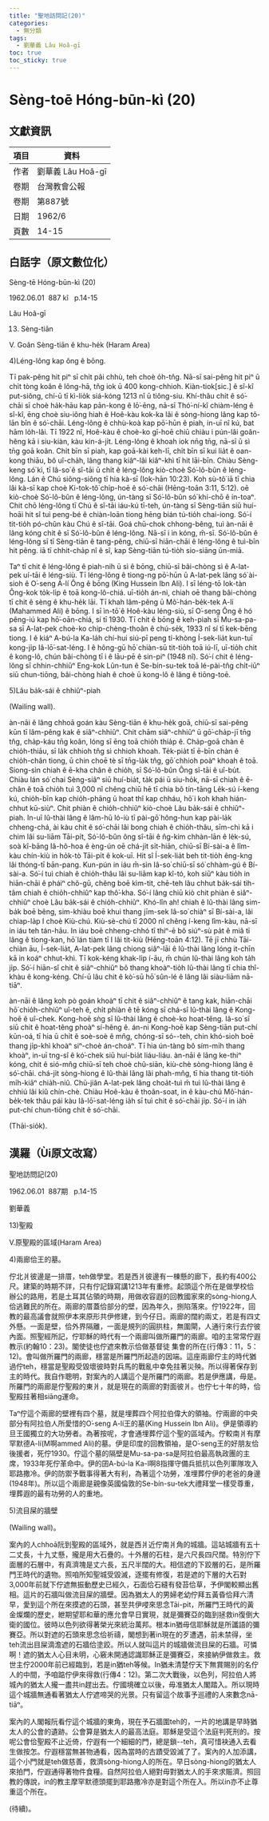 ```yaml
---
title: "聖地訪問記(20)"
categories:
  - 無分類
tags:
  - 劉華義 Lâu Hoâ-gī
toc: true
toc_sticky: true
---
```


# Sèng-toē Hóng-būn-kì (20)

## 文獻資訊

| 項目 | 資料 |
|---|---|
| 作者 | 劉華義 Lâu Hoâ-gī |
| 卷期 | 台灣教會公報 |
| 卷期 | 第887號 |
| 日期 | 1962/6 |
| 頁數 | 14-15 |

## 白話字（原文數位化）

Sèng-tē Hóng-būn-kì (20)

1962.06.01  887 kî   p.14-15

Lâu Hoâ-gī

13) Sèng-tiān

V. Goân Sèng-tiān ê khu-he̍k (Haram Area)

4)Léng-lông kap ông ê bōng.

Tī pak-pêng hit piⁿ sī chi̍t pâi chhù, teh choè o̍h-tn̂g. Nā-sī sai-pêng hit piⁿ ū chi̍t tòng koân ê lông-hā, tn̂g iok ū 400 kong-chhioh. Kiàn-tiok[sic.] ê sî-kî put-siông, chí-ū tī kì-lio̍k siá-kóng 1213 nî ū tiông-siu. Khí-thâu chit ê só͘-chāi sī choè ha̍k-hāu kap pān-kong ê lō͘-ēng, nā-sī Thó͘-ní-kî chiàm-léng ê sî-kî, ēng choè siu-iông hiah ê Hoê-kàu kok-ka lâi ê sòng-hiong lâng kap tô-lān bîn ê só͘-chāi. Léng-lông ê chhù-koà kap pō͘-hūn ê piah, in-uī nî kú, bat hām lo̍h-lâi. Tī 1922 nî, Hoê-kàu ê choè-ko gī-hoē chiū chiàu i pún-lâi goân-hêng kā i siu-kiàn, kàu kin-á-ji̍t. Léng-lông ê khoah iok nn̄g tn̄g, nā-sī ū sì tn̄g goā koân. Chi̍t bīn sī piah, kap goā-kài keh-lī, chi̍t bīn sī kui lia̍t ê oan-kong thiāu, bô uî-cha̍h, lâng thang kiâⁿ-lâi kiâⁿ-khì tī hit lāi-bīn. Chiàu Sèng-keng só͘ kì, tī Iâ-so͘ ê sî-tāi ū chi̍t ê léng-lông kiò-choè Só͘-lô-bûn ê léng-lông. Lán ê Chú siông-siông tī hia kà-sī (Iok-hān 10:23). Koh sù-tô͘ iā tī chia lâi kà-sī kap choè Ki-tok-tô͘ chi̍p-hoē ê só͘-chāi (Hēng-toān 3:11, 5:12). oē kiò-choè Só͘-lô-bûn ê léng-lông, ún-tàng sī Só͘-lô-bûn só͘ khí-chō ê in-toaⁿ. Chit chō léng-lông tī Chú ê sî-tāi iáu-kú tī-teh, ún-tàng sī Sèng-tiān siū huí-hoāi hit sî tuì peng-bé ê chiàn-loān tiong hēng bián tú-tio̍h chai-iong. Só͘-í tit-tio̍h pó-chûn kàu Chú ê sî-tāi. Goá chū-chok chhong-bêng, tuì àn-nāi ê lâng kóng chit ê sī Só͘-lô-bûn ê léng-lông. Nā-sī i ìn kóng, m̄-sī. Só͘-lô-bûn ê léng-lông sī tī Sèng-tiān ê tang-pêng, chiū-sī hiān-chāi ê léng-lông ê tuì-bīn hit pêng. iā tī chhit-cha̍p nî ê sî, kap Sèng-tiān tú-tio̍h sio-siāng ūn-miā.

Taⁿ tī chit ê léng-lông ê piah-nih ū sì ê bōng, chiū-sī bâi-chòng sì ê A-lat-pek uí-tāi ê léng-siù. Tī léng-lông ê tiong-ng pō͘-hūn ū A-lat-pek lâng só͘ ài-sioh ê O͘-seng A-lí Ông ê bōng (King Hussein Ibn Ali). I sī léng-tō Iok-tàn Ông-kok to̍k-li̍p ê toā kong-lô-chiá. uī-tio̍h án-ni, chiah oē thang bâi-chòng tī chit ê sèng ê khu-he̍k lāi. Tī khah lâm-pêng ū Mô͘-hán-be̍k-tek A-lí (Mahammed Ali) ê bōng. I sī ìn-tō͘ ê Hoê-kàu léng-siù, sī O͘-seng Ông ê hó pêng-iú kap hō͘-oān-chiá, sí tī 1930. Tī chit ê bōng ê keh-piah sī Mu-sa-pa-sa sī A-lat-pek choè-ko chip-chèng-thoân ê chú-se̍k, 1933 nî sí tī kek-bēng tiong. I ê kiáⁿ A-bú-la Ka-la̍h chí-hui siú-pī peng tí-khòng Í-sek-lia̍t kun-tuī kong-ji̍p Iâ-lō͘-sat-léng. I ê hông-gū hō͘ chiàn-sū tit-tio̍h toā iú-lī, uī-tio̍h chit ê kong-lô, chún bâi-chòng tī i ê lāu-pē ê sin-piⁿ (1948 nî). Só͘-í chit ê léng-lông sī chhin-chhiūⁿ Eng-kok Lûn-tun ê Se-bín-su-tek toā lé-pài-tn̂g chi̍t-iūⁿ siū chun-tiōng, bâi-chòng hiah ê choè ū kong-lô ê lâng ê tiōng-toē.

5)Lâu ba̍k-sái ê chhiûⁿ-piah

(Wailing wall).

àn-nāi ê lâng chhoā goán kàu Sèng-tiān ê khu-he̍k goā, chiū-sī sai-pêng kūn tī lâm-pêng kak ê siâⁿ-chhiûⁿ. Chit chām siâⁿ-chhiûⁿ ū gō͘-cha̍p-jī tn̄g tn̂g, cha̍p-káu tn̄g koân, lóng sī ēng toā chio̍h thia̍p ê. Cha̍p-goā chàn ê chio̍h-thiāu, sī la̍k chhioh tn̂g sì chhioh khoah. Te̍k-pia̍t tī ē-bīn chàn ê chio̍h-chân tiong, ū chin choē tè sī tn̄g-la̍k tn̂g, gō͘ chhioh poàⁿ khoah ê toā. Siong-sìn chiah ê ē-kha chân ê chio̍h, sī Só͘-lô-bûn Ông sî-tāi ê uî-bu̍t. Chiàu lán só͘ chai Sèng-siâⁿ siū huí-bia̍t, ta̍k pái ū siu-ho̍k, nā-sī chiah ê ē-chân ê toā chio̍h tuì 3,000 nî chêng chiū hē tī chia bô tín-tāng Le̍k-sú í-keng kú, chio̍h-bīn kap chio̍h-phāng ū hoat thî kap chháu, hō͘ i koh khah hián-chhut kū-siùⁿ. Chit phiàn ê chio̍h-chhiûⁿ kiò-choè Lâu ba̍k-sái ê chhiûⁿ-piah. In-uī Iû-thài lâng ê lâm-hū ló-iù tī pài-gō͘ hông-hun kap pài-la̍k chheng-chá, ài kàu chit ê só͘-chāi lâi bong chiah ê chio̍h-thâu, sīm-chì kā i chim lâi su-liām Tāi-pi̍t, Só͘-lô-bûn ông sî-tāi ê n̂g-kim chhàn-lān ê le̍k-sú, soà kî-bāng Iâ-hô-hoa ê èng-ún oē chá-ji̍t si̍t-hiān, chiū-sī Bí-sài-a ê lîm-kàu chín-kiù in ho̍k-tò Tāi-pi̍t ê kok-uī. Hit sî Í-sek-lia̍t beh tit-tio̍h êng-kng lâi thóng-tī bān-pang. Kun-pún in iáu m̄-sìn Iâ-so͘ chiū-sī só͘ chhàm-gú ê Bí-sài-a. Só͘-í tuì chiah ê chio̍h-thâu lâi su-liām kap kî-tó, koh siūⁿ kàu tio̍h in hiān-chāi ê pháiⁿ chô-gū, chêng boē kìm-tit, chē-teh lâu chhut ba̍k-sái tih-tâm chiah ê chio̍h-chhiûⁿ kap thô͘-kha. Só͘-í lâng chiū kiò chit phiàn ê siâⁿ-chhiûⁿ choè Lâu ba̍k-sái ê chio̍h-chhiûⁿ. Khó-lîn ah! chiah ê Iû-thài lâng sim-ba̍k boē bêng, sim-khiàu boē khui thang jīm-sek Iâ-so͘ chiàⁿ sī Bí-sài-a, lâi chiap-la̍p I choè Kiù-chú. Kiù-sè-chú tī 2000 nî chêng í-keng lîm-kàu, nā-sī in iáu teh tán-hāu. In iáu boē chheng-chhó tī thiⁿ-ē bô siúⁿ-sù pa̍t ê miâ tī lâng ê tiong-kan, hō͘ lán tiàm tī I lâi tit-kiù (Hēng-toān 4:12). Tē jī chhù Tāi-chiàn āu, Í-sek-lia̍t, A-lat-pek lâng chiong siâⁿ-lāi ê Iû-thài lâng lóng it-chīn kā in koáⁿ chhut-khì. Tī kok-kéng khak-li̍p í-āu, m̄ chún Iû-thài lâng koh ta̍h ji̍p. Só͘-í hiān-sî chit ê siâⁿ-chhiûⁿ bô thang khoàⁿ-tio̍h Iû-thài lâng tī chia thî-khàu ê kong-kéng. Chí-ū lâu chit ê kò͘-sū hō͘ sûn-lé ê lâng lâi siàu-liām nā-tiāⁿ.

àn-nāi ê lâng koh pò goán khoàⁿ tī chit ê siâⁿ-chhiûⁿ ê tang kak, hiān-chāi hō͘ chio̍h-chhiûⁿ uî-teh ê, chi̍t phiàn ê tē kóng sī chá-sî Iû-thài lâng ê Kong-hoē ê uî-chek. Kong-hoē sǹg sī Iû-thài lâng ê choè-ko hoat-têng. Iâ-so͘ sī siū chit ê hoat-têng phoàⁿ sí-hêng ê. án-ni Kong-hoē kap Sèng-tiān put-chí kūn-oá, tī hia ū chi̍t ê soè-soè ê mn̂g, chóng-sī só--teh, chin khó-sioh boē thang ji̍p-khì khoàⁿ siⁿ-choè án-choáⁿ. Tī hia ún-tàng bô sím-mi̍h thang khoàⁿ, in-uī tng-sî ê kó͘-chek siū huí-bia̍t liáu-liáu. àn-nāi ê lâng ke-thiⁿ kóng, chit ê sió-mn̂g chiū-sī teh choè chû-siān, kiù-chè sòng-hiong lâng ê só͘-chāi. chá-ji̍t sòng-hiong ê Iû-thài lâng lâi phah-mn̂g, tī hia thang tit-tio̍h mi̍h-kiāⁿ chia̍h-niû. Chū-jiân A-lat-pek lâng choa̍t-tuì m̄ tuì Iû-thài lâng ê chhiú lâi kiû chín-chè. Chiàu Hoê-kàu ê thoân-soat, in ê kàu-chú Mô͘-hán-be̍k-tek thâu pái kàu Iâ-lō͘-sat-léng ia̍h sī tuì chit ê só͘-chāi ji̍p. Só͘-í in ia̍h put-chí chun-tiōng chit ê só͘-chāi.

(Thāi-sio̍k).

## 漢羅（Ùi原文改寫）

聖地訪問記(20)

1962.06.01  887期   p.14-15

劉華義

13)聖殿

V.原聖殿的區域(Haram Area)

4)兩廊佮王的墓。

佇北爿彼邊是一排厝，teh做學堂。若是西爿彼邊有一棟懸的廊下，長約有400公尺。建築的時期不詳，只有佇記錄寫講1213年有重修。起頭這个所在是做學校佮辦公的路用，若是土耳其佔領的時期，用做收容遐的回教國家來的sòng-hiong人佮逃難民的所在。兩廊的厝蓋佮部分的壁，因為年久，捌陷落來。佇1922年，回教的最高議會就照伊本來原形共伊修建，到今仔日。兩廊的闊約兩丈，若是有四丈外懸。一面是壁，佮外界隔離，一面是規列的圓拱柱，無圍閘，人通行來行去佇彼內面。照聖經所記，佇耶穌的時代有一个兩廊叫做所羅門的兩廊。咱的主常常佇遐教示(約翰10：23)。閣使徒也佇遮來教示佮做基督徒 集會的所在(行傳3：11，5：12)。會叫做所羅門的兩廊，穩當是所羅門所起造的因端。這座兩廊佇主的時代猶過佇teh，穩當是聖殿受毀壞彼時對兵馬的戰亂中幸免拄著災殃。所以得著保存到主的時代。我自作聰明，對案內的人講這个是所羅門的兩廊。若是伊應講，毋是。所羅門的兩廊是佇聖殿的東爿，就是現在的兩廊的對面彼爿。也佇七十年的時，佮聖殿拄著相siāng運命。

Taⁿ佇這个兩廊的壁裡有四个墓，就是埋葬四个阿拉伯偉大的領袖。佇兩廊的中央部分有阿拉伯人所愛惜的O͘-seng A-lí王的墓(King Hussein Ibn Ali)。伊是領導約旦王國獨立的大功勞者。為著按呢，才會通埋葬佇這个聖的區域內。佇較南爿有摩罕默德A-lí(M啊ammed Ali)的墓。伊是印度的回教領袖，是O͘-seng王的好朋友佮後援者，死佇1930。佇這个墓的隔壁是Mu-sa-pa-sa是阿拉伯最高執政團的主席，1933年死佇革命中。伊的囝A-bú-la Ka-l啊8指揮守備兵抵抗以色列軍隊攻入耶路撒冷。伊的防禦予戰事得著大有利，為著這个功勞，准埋葬佇伊的老爸的身邊(1948年)。所以這个兩廊是親像英國倫敦的Se-bín-su-tek大禮拜堂一樣受尊重，埋葬遐的最有功勞的人的重地。

5)流目屎的牆壁

(Wailing wall)。

案內的人chhoā阮到聖殿的區域外，就是西爿近佇南爿角的城牆。這站城牆有五十二丈長，十九丈懸，攏是用大石疊的。十外層的石柱，是六尺長四尺闊。特別佇下面層的石層中，有真濟塊是丈六長，五尺半闊的大。相信遮的下跤層的石，是所羅門王時代的遺物。照咱所知聖城受毀滅，逐擺有修復，若是遮的下層的大石對3,000年前就下佇遮無振動歷史已經久，石面佮石縫有發苔佮草，予伊閣較顯出舊相。這片的石牆叫做流目屎的牆壁。因為猶太人的男婦老幼佇拜五黃昏佮拜六清早，愛到這个所在來摸遮的石頭，甚至共伊唚來思念Tāi-pi̍t，所羅門王時代的黃金燦爛的歷史，紲期望耶和華的應允會早日實現，就是彌賽亞的臨到拯救in復倒大衛的國位。彼時以色列欲得著榮光來統治萬邦。根本in猶毋信耶穌就是所讖語的彌賽亞。所以對遮的石頭來思念佮祈禱，閣想到著in現在的歹遭遇，前未禁得，坐teh流出目屎滴澹遮的石牆佮塗跤。所以人就叫這片的城牆做流目屎的石牆。可憐啊！遮的猶太人心目未明，心竅未開通認識耶穌正是彌賽亞，來接納伊做救主。救世主佇2000年前已經臨到，若是in猶teh等候。In猶未清楚佇天下無賞賜別的名佇人的中間，予咱踮佇伊來得救(行傳4：12)。第二次大戰後，以色列，阿拉伯人將城內的猶太人攏一盡共in趕出去。佇國境確立以後，毋准猶太人閣踏入。所以現時這个城牆無通看著猶太人佇遮啼哭的光景。只有留這个故事予巡禮的人來數念nā-tiāⁿ。

案內的人閣報阮看佇這个城牆的東角，現在予石牆圍teh的，一片的地講是早時猶太人的公會的遺跡。公會算是猶太人的最高法庭。耶穌是受這个法庭判死刑的。按呢公會佮聖殿不止近倚，佇遐有一个細細的門，總是鎖--teh，真可惜袂通入去看生做按怎。佇遐穩當無甚物通看，因為當時的古蹟受毀滅了了。案內的人加添講，這个小門就是teh做慈善，救濟sòng-hiong人的所在。早日sòng-hiong的猶太人來拍門，佇遐通得著物件食糧。自然阿拉伯人絕對毋對猶太人的手來求賑濟。照回教的傳說，in的教主摩罕默德頭擺到耶路撒冷亦是對這个所在入。所以in亦不止尊重這个所在。

(待續)。
